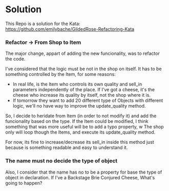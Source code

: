 # Solution

This Repo is a solution for the Kata: https://github.com/emilybache/GildedRose-Refactoring-Kata


### Refactor -> From Shop to Item

The major change, appart of adding the new funcionality, was to refactor the code.

I've considered that the logic must be not in the shop on itself. 
It has to be something controlled by the Item, for some reasons:

- In real life, is the Item who controls its own quality and sell_in parameters independently of the place. If I've got a cheese, it's the cheese who increase its quality by itself, not the shop where it is.
- If tomorrow they want to add 20 different type of Objects with different logic, we'll no have way to improve the update_quality method.

So, I decide to heridate from Item (in order to not modify it) and add the funcionality based on the type. If the Item could be modified, I think something that was more useful will be to add a typo property, w
The shop only will loop though the Items, and execute its update_quality method.

For now, its fine to increase/decrease its sell_in inside this method just because is something readable and easy to understand it.

### The name must no decide the type of object
Also, I consider that the name has no to be a property for base the type of object in declaration. If I've a Backstage Brie Conjured Cheese, What's going to happen?

